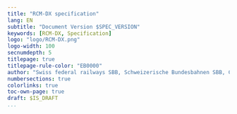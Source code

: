 ```yaml
---
title: "RCM-DX specification"
lang: EN
subtitle: "Document Version $SPEC_VERSION"
keywords: [RCM-DX, Specification]
logo: "logo/RCM-DX.png"
logo-width: 100
secnumdepth: 5
titlepage: true
titlepage-rule-color: "EB0000"
author: "Swiss federal railways SBB, Schweizerische Bundesbahnen SBB, Chemins de fer fédéraux suisses CFF, Ferrovie federali svizzere FFS"
numbersections: true
colorlinks: true
toc-own-page: true
draft: $IS_DRAFT
...
```

